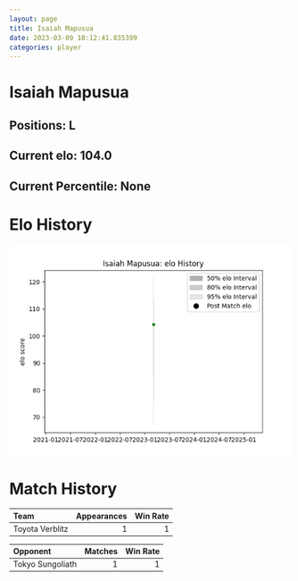 ```yaml
---  
layout: page  
title: Isaiah Mapusua  
date: 2023-03-09 10:12:41.835399  
categories: player  
---
```

# Isaiah Mapusua

## Positions: L

## Current elo: 104.0

## Current Percentile: None

# Elo History


![elo history](history_IsaiahMapusua.png)
# Match History


| Team            |   Appearances |   Win Rate |
|:----------------|--------------:|-----------:|
| Toyota Verblitz |             1 |          1 |

| Opponent         |   Matches |   Win Rate |
|:-----------------|----------:|-----------:|
| Tokyo Sungoliath |         1 |          1 |